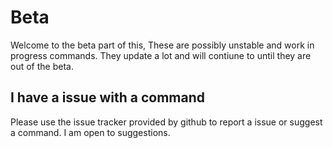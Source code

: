 # Beta
Welcome to the beta part of this, These are possibly unstable and work in progress commands. They update a lot and will contiune to until they are out of the beta. 

## I have a issue with a command
Please use the issue tracker provided by github to report a issue or suggest a command. I am open to suggestions.
